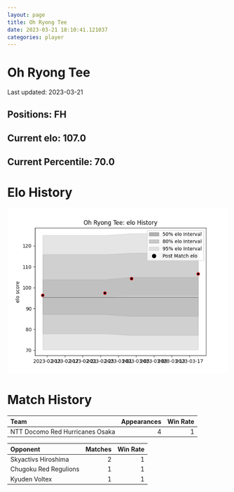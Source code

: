 ```yaml
---  
layout: page  
title: Oh Ryong Tee  
date: 2023-03-21 18:10:41.121037  
categories: player  
---
```

# Oh Ryong Tee


Last updated: 2023-03-21
## Positions: FH

## Current elo: 107.0

## Current Percentile: 70.0

# Elo History


![elo history](history_OhRyongTee.png)
# Match History


| Team                            |   Appearances |   Win Rate |
|:--------------------------------|--------------:|-----------:|
| NTT Docomo Red Hurricanes Osaka |             4 |          1 |

| Opponent              |   Matches |   Win Rate |
|:----------------------|----------:|-----------:|
| Skyactivs Hiroshima   |         2 |          1 |
| Chugoku Red Regulions |         1 |          1 |
| Kyuden Voltex         |         1 |          1 |